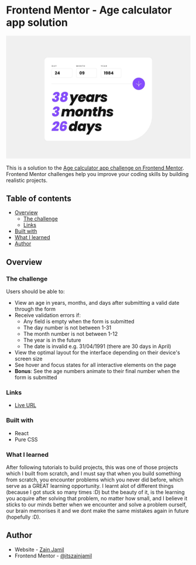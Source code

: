 # Frontend Mentor - Age calculator app solution
![](./desktop-completed.jpg)

This is a solution to the [Age calculator app challenge on Frontend Mentor](https://www.frontendmentor.io/challenges/age-calculator-app-dF9DFFpj-Q).
Frontend Mentor challenges help you improve your coding skills by building realistic projects.

## Table of contents

- [Overview](#overview)
  - [The challenge](#the-challenge)
  - [Links](#links)
- [Built with](#built-with)
- [What I learned](#what-i-learned)
- [Author](#author)

## Overview

### The challenge

Users should be able to:

- View an age in years, months, and days after submitting a valid date through the form
- Receive validation errors if:
  - Any field is empty when the form is submitted
  - The day number is not between 1-31
  - The month number is not between 1-12
  - The year is in the future
  - The date is invalid e.g. 31/04/1991 (there are 30 days in April)
- View the optimal layout for the interface depending on their device's screen size
- See hover and focus states for all interactive elements on the page
- **Bonus**: See the age numbers animate to their final number when the form is submitted


### Links

- [Live URL]((https://calculator-app-zen.netlify.app/))

### Built with

- React
- Pure CSS

### What I learned

After following tutorials to build projects, this was one of those projects which I built from scratch, and I must say that when you build something from scratch, you encounter problems which you never did before, which serve as a GREAT learning opportunity. I learnt alot of different things (because I got stuck so many times :D) but the beauty of it, is the learning you acquire after solving that problem, no matter how small, and I believe it sticks to our minds better when we encounter and solve a problem ourself, our brain memorises it and we dont make the same mistakes again in future (hopefully :D).

## Author

- Website - [Zain Jamil](https://zain-jamil-portfolio.netlify.app/)
- Frontend Mentor - [@itszainjamil](https://www.frontendmentor.io/profile/itszainjamil)
